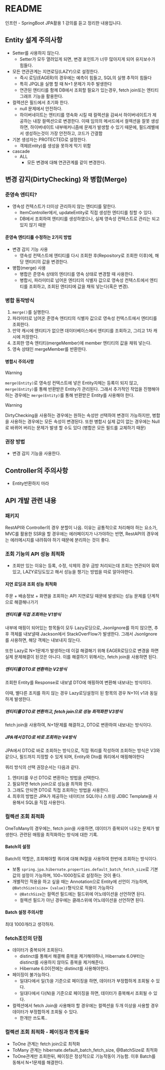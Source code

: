 # README

인프런 - SpringBoot JPA활용 1 강의를 듣고 정리한 내용입니다.

## Entity 설계 주의사항

- Setter를 사용하지 않는다.
    - Setter가 모두 열려있게 되면, 변경 포인트가 너무 많아지게 되어 유지보수가 힘들다.
- 모든 연관관계는 지연로딩(LAZY)으로 설정한다.
    - 즉시 로딩(EAGER)의 경우에는 예측이 힘들고, SQL의 실행 추적이 힘들다
    - 특히 JPQL을 실행 할 때 N+1 문제가 자주 발생한다
    - 연관된 엔티티를 함께 DB에서 조회할 필요가 있는경우, fetch join또는 엔티티 그래프 기능을 활용한다.
- 컬렉션은 필드에서 초기화 한다.
    - null 문제에서 안전하다.
    - 하이버네이트는 엔티티를 영속화 시킬 때 컬렉션을 감싸서 하이버네이트가 제공하는 내장 컬렉션으로 변경한다. 이때 임의의 메서드에서 컬렉션을 잘못 생성하면, 하이버네이트 내부매커니즘에 문제가 발생할 수 있기
      때문에, 필드레벨에서 생성하는것이 가장 안전하고, 코드가 간결함
- 기본 생성자는 PROTECTED로 설정한다.
    - 객체(Entity)를 생성을 못하게 막기 위함
- cascade
    - ALL
        - 모든 변경에 대해 연관관계를 같이 변경한다.

## 변경 감지(DirtyChecking) 와 병합(Merge)

### 준영속 엔티티?

- 영속성 컨텍스트가 더이상 관리하지 않는 엔티티를 말한다.
    - ItemController에서, updateEntity로 직접 생성한 엔티티를 칭할 수 있다.
    - DB에서 조회하여 엔티티를 생성하였으나, 실제 영속성 컨텍스트로 관리는 되고 있지 않기 때문

#### 준영속 엔티티를 수정하는 2가지 방법

- 변경 감지 기능 사용
    - 영속성 컨텍스트에 엔티티를 다시 조회한 후(Repository로 조회한 이후)에, 해당 엔티티의 값을 변경한다.
- 병합(merge) 사용
    - 병합은 준영속 상태의 엔티티를 영속 상태로 변경할 때 사용한다.
    - 병합시, 파라미터로 넘어온 엔티티의 식별자 값으로 영속성 컨텍스트에서 엔티티를 조회하고, 조회된 엔티티에 값을 채워 넣는다(혹은 변경).

### 병합 동작방식

1. `merge()`를 실행한다.
2. 파라미터로 넘어온 준영속 엔티티의 식별자 값으로 영속성 컨텍스트에서 엔티티를 조회한다.
3. 만약 캐시에 엔티티가 없으면 데이터베이스에서 엔티티를 조회하고, 그리고 1차 캐시에 저장한다.
4. 조회한 영속 엔티티(mergeMember)에 member 엔티티의 값을 채워 넣는다.
5. 영속 상태인 mergeMember를 반환한다.

#### 병합시 주의사항

> [!WARNING]  
> `merge(Entity)`로 영속성 컨텍스트에 넣은 Entity자체는 등록이 되지 않고, `merge(Entity)`를 통해 반환받은 Entity가 관리된다.
> 그래서 추가적인 작업을 진행해야 하는 경우에는 `merge(Entity)`를 통해 반환받은 Entity를 사용해야 한다.

> [!WARNING]
> DirtyChecking을 사용하는 경우에는 원하는 속성만 선택하여 변경이 가능하지만, 병합을 사용하는 경우에는 모든 속성이 변경된다.
> 또한 병합시 실제 값이 없는 경우에는 Null로 바뀌어 버리는 문제가 발생 할 수도 있다 (병합은 모든 필드를 교체하기 때문)

### 권장 방법

- 변경 감지 기능을 사용한다.

## Controller의 주의사항

- Entity반환하지 마라

## API 개발 관련 내용

### 패키지

RestAPI와 Controller의 경우 분할이 나음. 이유는 공통적으로 처리해야 하는 요소가, MVC를 활용한 SSR을 할 경우에는 에러페이지가 나가야하는 반면,
RestAPI의 경우에는 에러메시지를 내려줘야 하기 때문에 분리하는 것이 좋다.

### 조회 기능의 API 성능 최적화

- 조회만 있는 이유는 등록, 수정, 삭제의 경우 금방 처리되는데 조회는 연관되어 묶여있고, LAZY로딩도있고 해서 성능을 챙기는 방법을 따로 알아야한다.

#### 지연 로딩과 조회 성능 최적화

주문 + 배송정보 + 화면을 조회하는 API
지연로딩 때문에 발생되는 성능 문제를 단계적으로 해결해나가기

##### 엔티티를 직접 조회하는 V1방식

내부에 매핑이 되어있는 항목들이 모두 Lazy로딩으로, JsonIgnore를 하지 않으면, 추후 객체를 내보낼때 Jackson에서 StackOverFlow가 발생한다.
그래서 JsonIgnore를 사용하면, 해당 객체는 내보내지 않는다.

또한 Lazy로 N+1문제가 발생하는데 이걸 해결해기 위해 EAGER로딩으로 변경을 하면 실제 문제해결이 된것은 아니다.
이를 해결하기 위해서는, fetch join을 사용하면 된다.

##### 엔티티를 DTO로 변환하는 V2방식

조회한 Entity를 Response로 내보낼 DTO에 매핑하여 변환해 내보내는 방식이다.

이때, 별다른 조치를 하지 않는 경우 Lazy로딩설정이 된 항목의 경우 N+1이 v1과 동일하게 발생한다.

##### 엔티티를 DTO로 변환하고, fetch join으로 성능 최적화한 V3방식

fetch join을 사용하여, N+1문제를 해결하고, DTO로 변환하여 내보내는 방식이다.

##### JPA에서 DTO로 바로 조회하는 V4방식

JPA에서 DTO로 바로 조회하는 방식으로, 직접 쿼리를 작성하여 조회하는 방식은 V3와 같으나, 필드까지 지정할 수 있게 되며, Entity와 Dto를 쿼리에서 매핑해야한다

쿼리 방식의 선택 권장순서는 다음과 같다.

1. 엔티티를 우선 DTO로 변환하는 방법을 선택한다.
2. 필요하면 fetch join으로 성능을 최적화 한다.
3. 그래도 안되면 DTO로 직접 조회하는 방법을 사용한다.
4. 최후의 방법은 JPA가 제공하는 네이티브 SQL이나 스프링 JDBC Template을 사용해서 SQL을 직접 사용한다.

### 컬렉션 조회 최적화

OneToMany의 경우에는, fetch join을 사용하면, 데이터가 중복되어 나오는 문제가 발생한다.
관련된 매핑을 최적화하는 방식에 대한 기록.

#### Batch의 설정

Batch의 역할은, 조회해야할 쿼리에 대해 IN절을 사용하여 한번에 조회하는 방식이다.

- 보통 `spring.jpa.hibernate.properties.default_batch_fetch_size`로 기본값의 설정이 가능하며, 100~1000정도로 설정하는 것이 좋다.
- 개별적인 적용을 하고 싶을 때는 Annotation으로 Entity에 선언이 가능하며, `@BatchSize(size= {value})`형식으로 적용이 가능하다
    - `@BatchSize`는 컬렉션 필드에는 필드위에 어노테이션을 선언하면 된다.
    - 컬렉션 필드가 아닌 경우에는 클래스위에 어노테이션을 선언하면 된다.

#### Batch 설정 주의사항

최대 1000개라고 생각하자.

### fetch조인의 단점

- 데이터가 중복되어 조회된다.
    - distinct를 통해서 해결해 중복을 제거해야하나, Hibernate 6.0부터는 distinct를 사용하지 않아도 중복을 제거해준다.
    - Hibernate 6.0이전에는 distinct를 사용해야한다.
- 페이징이 불가능하다.
    - 일대다에서 일(1)을 기준으로 페이징을 하면, 데이터가 부정합하게 조회될 수 있다.
    - 일대다에서 다(N)을 기준으로 페이징을 하면, 데이터가 중복해서 조회될 수 있다.
- 컬렉션에서 fetch Join을 사용해야 할 경우에는 컬렉션을 두개 이상을 사용할 경우 데이터가 부정합하게 조회될 수 있다.
    - 한개만 쓰도록..

### 컬렉션 조회 최적화 - 페이징과 한계 돌파

- ToOne 관계는 fetch join으로 최적화
- ToMany 관계는 hibernate.default_batch_fetch_size, @BatchSize로 최적화
- ToOne관계만 조회한뒤, 페이징은 정상적으로 기능작동이 가능함. 이후 Batch를 동해서 N+1문제를 해결한다.
